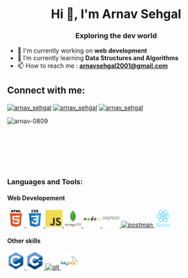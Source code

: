 <h1 align="center">Hi 👋, I'm Arnav Sehgal</h1>
<h3 align="center">Exploring the dev world</h3>

- 🔭 I'm currently working on **web development**
- 🌱 I’m currently learning **Data Structures and Algorithms**
- 📫 How to reach me : **arnavsehgal2001@gmail.com**

<h2 align="left">Connect with me:</h2>
<p align="left">
<a href="https://www.hackerrank.com/arnavsehgal2001" target="blank"><img align="center" src="https://cdn.worldvectorlogo.com/logos/hackerrank.svg" alt="arnav_sehgal" height="35" width="50" /></a>
<a href="https://www.codechef.com/users/arnav_0809" target="blank"><img align="center" src="https://cdn.jsdelivr.net/npm/simple-icons@3.1.0/icons/codechef.svg" alt="arnav_sehgal" height="35" width="50" /></a>
	<a href="https://leetcode.com/arnav_0809" target="blank"><img align="center" src="https://cdn.jsdelivr.net/npm/simple-icons@3.0.1/icons/leetcode.svg" alt="arnav_sehgal" height="30" width="40"/></a>
</p>


<p>&nbsp;
  <img align="left" src="https://github-readme-stats.vercel.app/api/top-langs?username=arnav-0809&show_icons=true&theme=dark&locale=en&layout=compact" alt="arnav-0809" />
</p>
<br><br><br><br><br>


<h3 align="left">Languages and Tools:</h3>
<h4>Web Developement</h4>

<p align="left"> 
	<a href="https://www.w3.org/html/" target="_blank"> <img src="https://raw.githubusercontent.com/devicons/devicon/master/icons/html5/html5-original-wordmark.svg" alt="html5" width="40" height="40"/> </a>
	<a href="https://www.w3schools.com/css/" target="_blank"> <img src="https://raw.githubusercontent.com/devicons/devicon/master/icons/css3/css3-original-wordmark.svg" alt="css3" width="40" height="40"/> </a>
   <a href="https://developer.mozilla.org/en-US/docs/Web/JavaScript" target="_blank"> <img src="https://raw.githubusercontent.com/devicons/devicon/master/icons/javascript/javascript-original.svg" alt="javascript" width="40" height="40"/> </a>
  <a href="https://www.mongodb.com/" target="_blank"> <img src="https://raw.githubusercontent.com/devicons/devicon/master/icons/mongodb/mongodb-original-wordmark.svg" alt="mongodb" width="40" height="40"/> </a> 
  <a href="https://nodejs.org" target="_blank"> <img src="https://raw.githubusercontent.com/devicons/devicon/master/icons/nodejs/nodejs-original-wordmark.svg" alt="nodejs" width="40" height="40"/> </a>  
   <a href="https://expressjs.com" target="_blank"> <img src="https://raw.githubusercontent.com/devicons/devicon/master/icons/express/express-original-wordmark.svg" alt="express" width="40" height="40"/> </a>
  <a href="https://postman.com" target="_blank"> <img src="https://www.vectorlogo.zone/logos/getpostman/getpostman-icon.svg" alt="postman" width="40" height="40"/> </a> 
	<a href="https://reactjs.org/" target="_blank"> <img src="https://raw.githubusercontent.com/devicons/devicon/master/icons/react/react-original-wordmark.svg" alt="react" width="40" height="40"/> </a> </p>
  

  
  <h4>Other skills</h4>
	<p align="left"> <a href="https://www.cprogramming.com/" target="_blank"> <img src="https://raw.githubusercontent.com/devicons/devicon/master/icons/c/c-original.svg" alt="c" width="40" height="40"/> </a>
	<a href="https://www.w3schools.com/cpp/" target="_blank"> <img src="https://raw.githubusercontent.com/devicons/devicon/master/icons/cplusplus/cplusplus-original.svg" alt="cplusplus" width="40" height="40"/> </a>
	<a href="https://git-scm.com/" target="_blank"> <img src="https://www.vectorlogo.zone/logos/git-scm/git-scm-icon.svg" alt="git" width="40" height="40"/> </a>
   <a href="https://www.mysql.com/" target="_blank"> <img src="https://raw.githubusercontent.com/devicons/devicon/master/icons/mysql/mysql-original-wordmark.svg" alt="mysql" width="40" height="40"/> </a></p>
  




